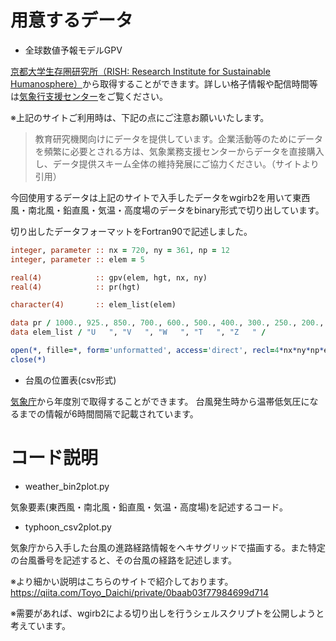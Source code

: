 # 用意するデータ

*  全球数値予報モデルGPV

[京都大学生存圏研究所（RISH: Research Institute for Sustainable Humanosphere）](http://database.rish.kyoto-u.ac.jp/arch/jmadata/gpv-original.html)から取得することができます。詳しい格子情報や配信時間等は[気象行支援センター](http://database.rish.kyoto-u.ac.jp/arch/jmadata/gpv-original.html)をご覧ください。


※上記のサイトご利用時は、下記の点にご注意お願いいたします。

>教育研究機関向けにデータを提供しています。企業活動等のためにデータを頻繁に必要とされる方は、気象業務支援センターからデータを直接購入し、データ提供スキーム全体の維持発展にご協力ください。（サイトより引用）

今回使用するデータは上記のサイトで入手したデータをwgirb2を用いて東西風・南北風・鉛直風・気温・高度場のデータをbinary形式で切り出しています。

切り出したデータフォーマットをFortran90で記述しました。

```fortran:format.f90
integer, parameter :: nx = 720, ny = 361, np = 12
integer, parameter :: elem = 5

real(4)            :: gpv(elem, hgt, nx, ny)
real(4)            :: pr(hgt)

character(4)       :: elem_list(elem)

data pr / 1000., 925., 850., 700., 600., 500., 400., 300., 250., 200., 150., 100. /
data elem_list / "U   ", "V   ", "W   ", "T   ", "Z   " /

open(*, fille=*, form='unformatted', access='direct', recl=4*nx*ny*np*elem)
close(*)
```

* 台風の位置表(csv形式)

[気象庁](https://www.data.jma.go.jp/fcd/yoho/typhoon/position_table/index.html)から年度別で取得することができます。
台風発生時から温帯低気圧になるまでの情報が6時間間隔で記載されています。

# コード説明
*  weather_bin2plot.py

気象要素(東西風・南北風・鉛直風・気温・高度場)を記述するコード。

*  typhoon_csv2plot.py

気象庁から入手した台風の進路経路情報をヘキサグリッドで描画する。また特定の台風番号を記述すると、その台風の経路を記述します。

※より細かい説明はこちらのサイトで紹介しております。
https://qiita.com/Toyo_Daichi/private/0baab03f77984699d714

※需要があれば、wgirb2による切り出しを行うシェルスクリプトを公開しようと考えています。
